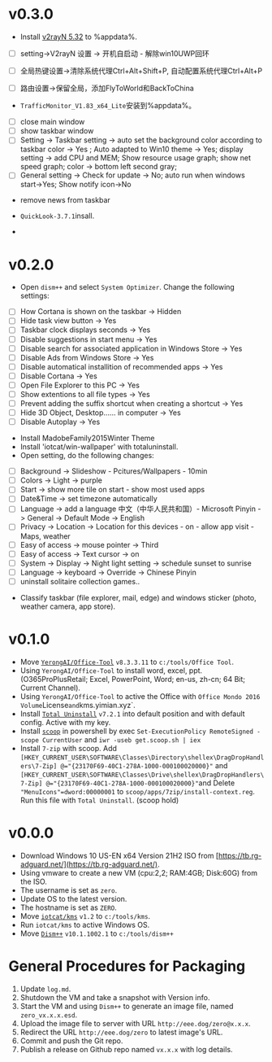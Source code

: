 # v0.3.0
- Install [v2rayN 5.32](https://github.com/2dust/v2rayN/releases/tag/5.23) to %appdata%. 
- [ ] setting->V2rayN 设置 -> 开机自启动 - 解除win10UWP回环
- [ ] 全局热键设置->清除系统代理Ctrl+Alt+Shift+P, 自动配置系统代理Ctrl+Alt+P
- [ ] 路由设置->保留全局，添加FlyToWorld和BackToChina


- `TrafficMonitor_V1.83_x64_Lite`安装到%appdata%。
- [ ] close main window
- [ ] show taskbar window
- [ ] Setting -> Taskbar setting -> auto set the background color according to taskbar color -> Yes ; Auto adapted to Win10 theme -> Yes; display setting ->  add CPU and MEM; Show resource usage graph; show net speed graph; color -> bottom left second gray; 
- [ ] General setting -> Check for update -> No; auto run when windows start->Yes; Show notify icon->No
- remove news from taskbar

- `QuickLook-3.7.1`insall.
- 


# v0.2.0
 - Open `dism++` and select `System Optimizer`. Change the following settings:   
 - [ ] How Cortana is shown on the taskbar -> Hidden
 - [ ] Hide task view button -> Yes
 - [ ] Taskbar clock displays seconds -> Yes
 - [ ] Disable suggestions in start menu -> Yes
 - [ ] Disable search for associated application in Windows Store -> Yes
 - [ ] Disable Ads from Windows Store -> Yes
 - [ ] Disable automatical installition of recommended apps -> Yes
 - [ ] Disable Cortana -> Yes
 - [ ] Open File Explorer to this PC -> Yes
 - [ ] Show extentions to all file types -> Yes
 - [ ] Prevent adding the suffix shortcut when creating a shortcut -> Yes
 - [ ] Hide 3D Object, Desktop...... in computer -> Yes
 - [ ] Disable Autoplay -> Yes
 
 - Install MadobeFamily2015Winter Theme
 - Install 'iotcat/win-wallpaper' with totaluninstall.
 - Open setting, do the following changes:
 - [ ] Background -> Slideshow - Pcitures/Wallpapers - 10min
 - [ ] Colors -> Light -> purple
 - [ ] Start -> show more tile on start - show most used apps
 - [ ] Date&Time -> set timezone automatically
 - [ ] Language -> add a language 中文（中华人民共和国）- Microsoft Pinyin -> General -> Default Mode -> English
 - [ ] Privacy -> Location -> Location for this devices - on - allow app visit - Maps, weather
 - [ ] Easy of access -> mouse pointer -> Third
 - [ ] Easy of access -> Text cursor -> on
 - [ ] System -> Display -> Night light setting -> schedule sunset to sunrise
 - [ ] Language -> keyboard -> Override -> Chinese Pinyin
 - [ ] uninstall solitaire collection games..

 - Classify taskbar (file explorer, mail, edge) and windows sticker (photo, weather camera, app store).

# v0.1.0
 - Move [`YerongAI/Office-Tool`](https://github.com/YerongAI/Office-Tool) `v8.3.3.11` to `c:/tools/Office Tool`.
 - Using `YerongAI/Office-Tool` to install word, excel, ppt. (O365ProPlusRetail; Excel, PowerPoint, Word; en-us, zh-cn; 64 Bit; Current Channel).
 - Using `YerongAI/Office-Tool` to active the Office with `Office Mondo 2016 Volume`License` and `kms.yimian.xyz`.
 - Install [`Total Uninstall`](https://www.martau.com/uninstaller-download.php) `v7.2.1` into default position and with default config. Active with my key.
 - Install [`scoop`](https://scoop.sh) in powershell by exec `Set-ExecutionPolicy RemoteSigned -scope CurrentUser` and `iwr -useb get.scoop.sh | iex`
 - Install `7-zip` with scoop. Add `[HKEY_CURRENT_USER\SOFTWARE\Classes\Directory\shellex\DragDropHandlers\7-Zip]
@="{23170F69-40C1-278A-1000-000100020000}"` and `[HKEY_CURRENT_USER\SOFTWARE\Classes\Drive\shellex\DragDropHandlers\7-Zip]
@="{23170F69-40C1-278A-1000-000100020000}"`and Delete `"MenuIcons"=dword:00000001` to `scoop/apps/7zip/install-context.reg`. Run this file with `Total Uninstall`. (scoop hold)


# v0.0.0
 - Download Windows 10 US-EN x64 Version 21H2 ISO from [https://tb.rg-adguard.net/](https://tb.rg-adguard.net/).
 - Using vmware to create a new VM (cpu:2,2; RAM:4GB; Disk:60G) from the ISO.
 - The username is set as `zero`.
 - Update OS to the latest version.
 - The hostname is set as `ZERO`.
 - Move [`iotcat/kms`](https://github.com/IoTcat/kms) `v1.2` to `c:/tools/kms`.
 - Run `iotcat/kms` to active Windows OS.
 - Move [`Dism++`](https://github.com/Chuyu-Team/Dism-Multi-language) `v10.1.1002.1` to `c:/tools/dism++`

# General Procedures for Packaging
1. Update `log.md`.
2. Shutdown the VM and take a snapshot with Version info.
3. Start the VM and using `Dism++` to generate an image file, named `zero_vx.x.x.esd`.
4. Upload the image file to server with URL `http://eee.dog/zero@x.x.x`.
5. Redirect the URL `http://eee.dog/zero` to latest image's URL.
6. Commit and push the Git repo.
7. Publish a release on Github repo named `vx.x.x` with log details.
